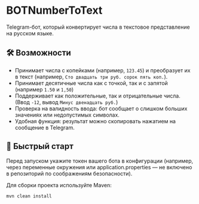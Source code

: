 # BOTNumberToText

Telegram-бот, который конвертирует числа в текстовое представление на русском языке.

## 🛠 Возможности

- Принимает числа с копейками (например, `123.45`) и преобразует их в текст (например, `Сто двадцать три руб. сорок пять коп.`).
- Принимает десятичные числа как с точкой, так и с запятой (например `1.50` и `1,50`)
- Поддерживает как положительные, так и отрицательные числа. (Ввод `-12`, вывод `Минус двенадцать руб.`)
- Проверка на валидность ввода: бот сообщает о слишком больших значениях или недопустимых символах.
- Удобная функция: результат можно скопировать нажатием на сообщение в Telegram.

## 🚀 Быстрый старт

Перед запуском укажите токен вашего бота в конфигурации (например, через переменные окружения или application.properties — не включено в репозиторий по соображениям безопасности).

Для сборки проекта используйте Maven:

```bash
mvn clean install


